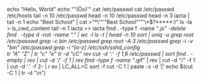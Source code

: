 echo "Hello, World"
echo "\"(Ôo)'"
cat /etc/passwd
cat /etc/passwd /etc/hosts
tail -n 10 /etc/passwd
head -n 10 /etc/passwd
head -n 3 iacta | tail -n 1
echo "Best School" | cat >"\*\\\'"'"Best School"'"\'\\\*$\?\*\*\*\*\*:)"
ls -la > ls_cwd_content
tail -n 1 iacta >> iacta
find . -type f -name "*.js" -delete
find . -type d -not -name "." | wc -l
ls -t | head -n 10
sort | uniq -u
grep root /etc/passwd
grep -c bin /etc/passwd
grep root -A 3 /etc/passwd
grep -i -v "bin" /etc/passwd
grep -i ^[a-z] /etc/ssh/sshd_config
\
tr "A" "Z" | tr "c" "e"
tr -d "cC"
rev
cut -d ':' -f 1,6 /etc/passwd | sort
find . -empty | rev | cut -d '/' -f 1 | rev
find -type f -name "*.gif" | rev | cut -d "/" -f 1 | cut -d '.' -f 2- | r
ev | LC_ALL=C sort -f
cut -C 1 | paste -s -d '|'
echo $(cut -C 1 | tr -d "\n") 
